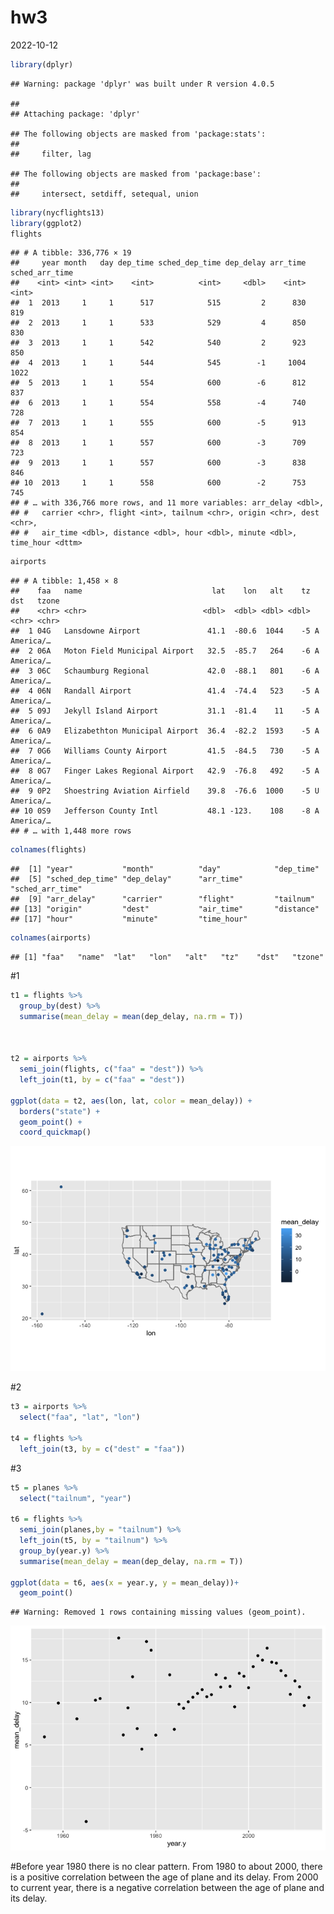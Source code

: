 hw3
================
2022-10-12

``` r
library(dplyr)
```

    ## Warning: package 'dplyr' was built under R version 4.0.5

    ## 
    ## Attaching package: 'dplyr'

    ## The following objects are masked from 'package:stats':
    ## 
    ##     filter, lag

    ## The following objects are masked from 'package:base':
    ## 
    ##     intersect, setdiff, setequal, union

``` r
library(nycflights13)
library(ggplot2)
flights
```

    ## # A tibble: 336,776 × 19
    ##     year month   day dep_time sched_dep_time dep_delay arr_time sched_arr_time
    ##    <int> <int> <int>    <int>          <int>     <dbl>    <int>          <int>
    ##  1  2013     1     1      517            515         2      830            819
    ##  2  2013     1     1      533            529         4      850            830
    ##  3  2013     1     1      542            540         2      923            850
    ##  4  2013     1     1      544            545        -1     1004           1022
    ##  5  2013     1     1      554            600        -6      812            837
    ##  6  2013     1     1      554            558        -4      740            728
    ##  7  2013     1     1      555            600        -5      913            854
    ##  8  2013     1     1      557            600        -3      709            723
    ##  9  2013     1     1      557            600        -3      838            846
    ## 10  2013     1     1      558            600        -2      753            745
    ## # … with 336,766 more rows, and 11 more variables: arr_delay <dbl>,
    ## #   carrier <chr>, flight <int>, tailnum <chr>, origin <chr>, dest <chr>,
    ## #   air_time <dbl>, distance <dbl>, hour <dbl>, minute <dbl>, time_hour <dttm>

``` r
airports
```

    ## # A tibble: 1,458 × 8
    ##    faa   name                             lat    lon   alt    tz dst   tzone    
    ##    <chr> <chr>                          <dbl>  <dbl> <dbl> <dbl> <chr> <chr>    
    ##  1 04G   Lansdowne Airport               41.1  -80.6  1044    -5 A     America/…
    ##  2 06A   Moton Field Municipal Airport   32.5  -85.7   264    -6 A     America/…
    ##  3 06C   Schaumburg Regional             42.0  -88.1   801    -6 A     America/…
    ##  4 06N   Randall Airport                 41.4  -74.4   523    -5 A     America/…
    ##  5 09J   Jekyll Island Airport           31.1  -81.4    11    -5 A     America/…
    ##  6 0A9   Elizabethton Municipal Airport  36.4  -82.2  1593    -5 A     America/…
    ##  7 0G6   Williams County Airport         41.5  -84.5   730    -5 A     America/…
    ##  8 0G7   Finger Lakes Regional Airport   42.9  -76.8   492    -5 A     America/…
    ##  9 0P2   Shoestring Aviation Airfield    39.8  -76.6  1000    -5 U     America/…
    ## 10 0S9   Jefferson County Intl           48.1 -123.    108    -8 A     America/…
    ## # … with 1,448 more rows

``` r
colnames(flights)
```

    ##  [1] "year"           "month"          "day"            "dep_time"      
    ##  [5] "sched_dep_time" "dep_delay"      "arr_time"       "sched_arr_time"
    ##  [9] "arr_delay"      "carrier"        "flight"         "tailnum"       
    ## [13] "origin"         "dest"           "air_time"       "distance"      
    ## [17] "hour"           "minute"         "time_hour"

``` r
colnames(airports)
```

    ## [1] "faa"   "name"  "lat"   "lon"   "alt"   "tz"    "dst"   "tzone"

\#1

``` r
t1 = flights %>% 
  group_by(dest) %>% 
  summarise(mean_delay = mean(dep_delay, na.rm = T))
  


t2 = airports %>%
  semi_join(flights, c("faa" = "dest")) %>% 
  left_join(t1, by = c("faa" = "dest"))

ggplot(data = t2, aes(lon, lat, color = mean_delay)) +
  borders("state") +
  geom_point() +
  coord_quickmap()
```

![](README_files/figure-gfm/unnamed-chunk-2-1.png)<!-- -->

\#2

``` r
t3 = airports %>% 
  select("faa", "lat", "lon")

t4 = flights %>% 
  left_join(t3, by = c("dest" = "faa"))
```

\#3

``` r
t5 = planes %>% 
  select("tailnum", "year")

t6 = flights %>% 
  semi_join(planes,by = "tailnum") %>% 
  left_join(t5, by = "tailnum") %>% 
  group_by(year.y) %>% 
  summarise(mean_delay = mean(dep_delay, na.rm = T))

ggplot(data = t6, aes(x = year.y, y = mean_delay))+
  geom_point()
```

    ## Warning: Removed 1 rows containing missing values (geom_point).

![](README_files/figure-gfm/unnamed-chunk-4-1.png)<!-- -->

\#Before year 1980 there is no clear pattern. From 1980 to about 2000,
there is a positive correlation between the age of plane and its delay.
From 2000 to current year, there is a negative correlation between the
age of plane and its delay.
